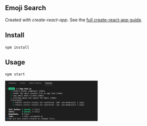 Emoji Search
---

Created with *create-react-app*. See the [full create-react-app guide](https://github.com/facebookincubator/create-react-app/blob/master/packages/react-scripts/template/README.md).



Install
---

`npm install`



Usage
---

`npm start`

<img src='https://github.com/OguzhanCnr/FMSS-Bilisim-Front-end-Practicum/blob/main/Week3/testProject/images/week3-test.jpg' width='60%'>
